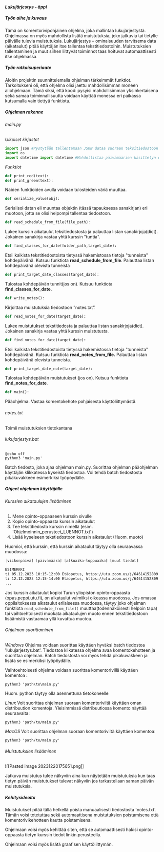 #### ***Lukujärjestys - äppi***

##### Työn aihe ja kuvaus

Tämä on komentorivipohjainen ohjelma, joka mallintaa lukujärjestystä. Ohjelmassa on myös mahdollista lisätä muistutuksia, joko jatkuvia tai tietylle päivälle tulevia muistutuksia. Lukujärjestys – ominaisuuden tarvitsema data (aikataulut) pitää käyttäjän itse tallentaa tekstitiedostoihin. Muistutuksien tallentaminen ja muut siihen liittyvät toiminnot taas hoituvat automaattisesti itse ohjelmassa.

##### Työn ratkaisuperiaate

Aloitin projektin suunnittelemalla ohjelman tärkeimmät funktiot. Tarkoitukseni oli, että ohjelma olisi jaettu mahdollisimman moneen aliohjelmaan. Tämä siksi, että koodi pysyisi mahdollisimman yksinkertaisena sekä samaa toiminnallisuutta voidaan käyttää monessa eri paikassa kutsumalla vain tiettyä funktiota.

##### Ohjelman rakenne
###### main.py
*Ulkoiset kirjastot*
```python
import json #Pystytään tallentamaan JSON dataa suoraan teksitiedostoon
import os 
import datetime import datetime #Mahdollistaa päivämäärien käsittelyn datetime olioina
```

*Funktiot*
```python
def print_red(text):
def print_green(text):
```
Näiden funktioiden avulla voidaan tulosteiden väriä muuttaa.

```python
def serialize_value(obj):
```
Serialisoi datan eli muuntaa objektin (tässä tapauksessa sanakirjan) eri muotoon, jotta se olisi helpompi tallentaa tiedostoon.

```python
def read_schedule_from_file(file_path):
```
Lukee kurssin aikataulut teksitiedostosta ja palauttaa listan sanakirjoja(dict). Jokainen sanakirja vastaa yhtä kurssin "tuntia".

```python
def find_classes_for_date(folder_path,target_date):
```
Etsii kaikista tekstitiedostoista tietyssä hakemistossa tietoja "tunneista" kohdepäivänä. Kutsuu funktiota **read_schedule_from_file**. Palauttaa listan kohdepäivänä olevista tunneista


```python
def print_target_date_classes(target_date):
```
Tulostaa kohdepäivän tunnit(jos on). Kutsuu funktiota **find_classes_for_date**.

```python
def write_notes():
```
Kirjoittaa muistutuksia tiedostoon ”notes.txt”.

```python
def read_notes_for_date(target_date):
```

Lukee muistutukset tekstitiedosta ja palauttaa listan sanakirjoja(dict). Jokainen sanakirja vastaa yhtä kurssin muistutusta.
```python
def find_notes_for_date(target_date):
```
Etsii kaikista tekstitiedostoista tietyssä hakemistossa tietoja "tunneista" kohdepäivänä. Kutsuu funktiota **read_notes_from_file.** Palauttaa listan kohdepäivänä olevista tunneista.

```python
def print_target_date_note(target_date):
```
Tulostaa kohdepäivän muistutukset (jos on). Kutsuu funktiota **find_notes_for_date**.

```python
def main():
```
Pääohjelma. Vastaa komentokehote pohjaisesta käyttöliittymästä.
######  notes.txt
Toimii muistutuksien tietokantana
###### lukujarjestys.bat
```batch
@echo off
python3 'main.py'
```
Batch tiedosto, joka ajaa ohjelman main.py. Suorittaa ohjelman pääohjelman käyttäjän klikkatessa kyseistä tiedostoa. Voi tehdä batch tiedostosta pikakuvakkeen esimerkiksi työpöydälle.

##### Ohjeet ohjelman käyttäjälle
###### Kurssien aikataulujen lisääminen
1. Mene opinto-oppaaseen kurssin sivulle
2. Kopio opinto-oppaasta kurssin aikataulut
3. Tee tekstitiedosto kurssin nimellä (esim. 'Ohjelmoinnin_perusteet_LUENNOT.txt')
4. Lisää kyseiseen tekstiedostoon kurssin aikataulut (Huom. muoto)

Huomioi, että kurssin, että kurssin aikataulut täytyy olla seuraavassa muodossa: 
```txt
[viikonpäivä] [päivämäärä] [alkuaika-loppuaika] [muut tiedot]

ESIMERKKI
ti 05.12.2023 10:15-12:00 Etäopetus, https://utu.zoom.us/j/64614152809
ti 12.12.2023 12:15-14:00 Etäopetus, https://utu.zoom.us/j/64614152809
...
```
Jos kurssin aikataulut kopioi Turun yliopiston opinto-oppaasta (opas.peppi.utu.fi), on aikataulut valmiiksi oikeassa muodossa. Jos omassa oppilaitoksessa aikataulut erilaisessa muodossa, täytyy joko ohjelman funktiota `read_schedule_from_file()` muuttaa(todennäköisesti helpoin tapa) tai vaihtoehtoisesti muokata aikataulujen muoto ennen tekstitiedostoon lisäämistä vastaamaa yllä kuvattua muotoa.
###### Ohjelman suorittaminen
*Windows*
Ohjelma voidaan suorittaa käyttäen hyväksi batch tiedostoa 'lukujarjestys.bat'. Tiedostoa klikatessa ohjelma avaa komentokehotteen ja suorittaa ohjelman. Batch tiedostosta voi myös tehdä pikakuvakkeen ja lisätä se esimerkiksi työpöydälle.

Vaihtoehtoisesti ohjelma voidaan suorittaa komentorivillä käyttäen komentoa :
```batch
python3 'path\to\main.py' 
```

Huom. python täytyy olla asennettuna tietokoneelle

*Linux*
Voit suorittaa ohjelman suoraan komentoriviltä käyttäen oman distribuution komentoja. Yleisimmissä distribuutiossa komento näyttää seuraavalta:
```batch
python3 'path/to/main.py' 
```

*MacOS*
Voit suorittaa ohjelman suoraan komentoriviltä käyttäen komentoa:
```batch
python3 'path/to/main.py' 
```

###### Muistutuksien lisääminen

![[Pasted image 20231220175651.png]]

Jatkuva muistutus tulee näkyviin aina kun näytetään muistutuksia kun taas tietyn päivän muistutukset tulevat näkyviin jos tarkastellaan saman päivän muistutuksia.

##### Kehitysideoita
Muistutukset pitää tällä hetkellä poista manuaalisesti tiedostosta 'notes.txt'. Tämän voisi totetuttaa sekä automaattisena muistutuksien poistamisena että komentorivikehotteen kautta poistamisena.

Ohjelmaan voisi myös kehittää siten, että se automaattisesti hakisi opinto-oppaasta tietyn kurssin tiedot linkin perusteella.

Ohjelmaan voisi myös lisätä graafisen käyttöliittymän.


